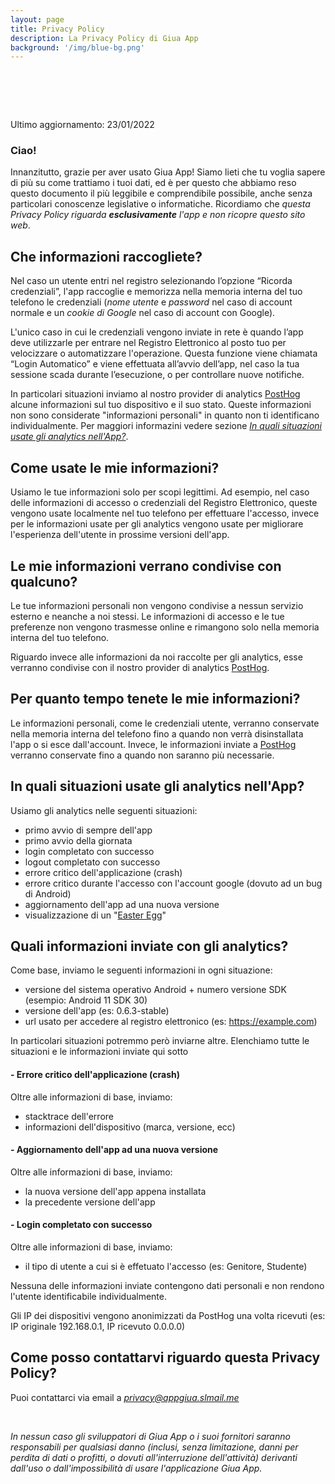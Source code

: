 ```yaml
---
layout: page
title: Privacy Policy
description: La Privacy Policy di Giua App
background: '/img/blue-bg.png'
---
```


# ⠀

Ultimo aggiornamento: 23/01/2022

### Ciao!

Innanzitutto, grazie per aver usato Giua App! Siamo lieti che tu voglia sapere di più su come trattiamo i tuoi dati, ed è per questo che abbiamo reso questo documento il più leggibile e comprendibile possibile, anche senza particolari conoscenze legislative o informatiche. Ricordiamo che *questa Privacy Policy riguarda **esclusivamente** l'app e non ricopre questo sito web*.

## Che informazioni raccogliete?

Nel caso un utente entri nel registro selezionando l’opzione “Ricorda credenziali”, l'app raccoglie e memorizza nella memoria interna del tuo telefono le credenziali (*nome utente* e *password* nel caso di account normale e un *cookie di Google* nel caso di account con Google).

L'unico caso in cui le credenziali vengono inviate in rete è quando l’app deve utilizzarle per entrare nel Registro Elettronico al posto tuo per velocizzare o automatizzare l'operazione. Questa funzione viene chiamata “Login Automatico” e viene effettuata all’avvio dell’app, nel caso la tua sessione scada durante l’esecuzione, o per controllare nuove notifiche.

In particolari situazioni inviamo al nostro provider di analytics [PostHog](https://www.posthog.com/) alcune informazioni sul tuo dispositivo e il suo stato. Queste informazioni non sono considerate "informazioni personali" in quanto non ti identificano individualmente. Per maggiori informazini vedere sezione *[In quali situazioni usate gli analytics nell'App?](#analytics)*.

## Come usate le mie informazioni?

Usiamo le tue informazioni solo per scopi legittimi. Ad esempio, nel caso delle informazioni di accesso o credenziali del Registro Elettronico, queste vengono usate localmente nel tuo telefono per effettuare l'accesso, invece per le informazioni usate per gli analytics vengono usate per migliorare l'esperienza dell'utente in prossime versioni dell'app.

## Le mie informazioni verrano condivise con qualcuno?

Le tue informazioni personali non vengono condivise a nessun servizio esterno e neanche a noi stessi. Le informazioni di accesso e le tue preferenze non vengono trasmesse online e rimangono solo nella memoria interna del tuo telefono.

Riguardo invece alle informazioni da noi raccolte per gli analytics, esse verranno condivise con il nostro provider di analytics [PostHog](https://www.posthog.com/). 

## Per quanto tempo tenete le mie informazioni?

Le informazioni personali, come le credenziali utente, verranno conservate nella memoria interna del telefono fino a quando non verrà disinstallata l'app o si esce dall'account. Invece, le informazioni inviate a [PostHog](https://www.posthog.com/) verranno conservate fino a quando non saranno più necessarie.

## In quali situazioni usate gli analytics nell'App?

<div id="analytics"></div>

Usiamo gli analytics nelle seguenti situazioni:

- primo avvio di sempre dell'app
- primo avvio della giornata
- login completato con successo
- logout completato con successo
- errore critico dell'applicazione (crash)
- errore critico durante l'accesso con l'account google (dovuto ad un bug di Android)
- aggiornamento dell'app ad una nuova versione
- visualizzazione di un "[Easter Egg](https://it.wikipedia.org/wiki/Easter_egg)"

## Quali informazioni inviate con gli analytics?

Come base, inviamo le seguenti informazioni in ogni situazione:

- versione del sistema operativo Android + numero versione SDK (esempio: Android 11 SDK 30)
- versione dell'app (es: 0.6.3-stable)
- url usato per accedere al registro elettronico (es: https://example.com)

In particolari situazioni potremmo però inviarne altre.
Elenchiamo tutte le situazioni e le informazioni inviate qui sotto

#### - Errore critico dell'applicazione (crash)

Oltre alle informazioni di base, inviamo:

- stacktrace dell'errore
- informazioni dell'dispositivo (marca, versione, ecc)

#### - Aggiornamento dell'app ad una nuova versione

Oltre alle informazioni di base, inviamo:

- la nuova versione dell'app appena installata
- la precedente versione dell'app

#### - Login completato con successo

Oltre alle informazioni di base, inviamo:

- il tipo di utente a cui si è effetuato l'accesso (es: Genitore, Studente)

Nessuna delle informazioni inviate contengono dati personali e non rendono l'utente identificabile individualmente.

Gli IP dei dispositivi vengono anonimizzati da PostHog una volta ricevuti (es: IP originale 192.168.0.1, IP ricevuto 0.0.0.0)

## Come posso contattarvi riguardo questa Privacy Policy?

Puoi contattarci via email a *[privacy@appgiua.slmail.me](mailto:privacy@appgiua.slmail.me)*

<br>

*In nessun caso gli sviluppatori di Giua App o i suoi fornitori saranno responsabili per qualsiasi danno (inclusi, senza limitazione, danni per perdita di dati o profitti, o dovuti all'interruzione dell'attività) derivanti dall'uso o dall'impossibilità di usare l'applicazione Giua App.*

<br><br><br>